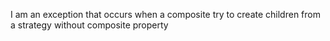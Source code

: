 I am an exception that occurs when a composite try to create children from a strategy without composite property